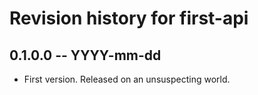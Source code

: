 # Revision history for first-api

## 0.1.0.0 -- YYYY-mm-dd

* First version. Released on an unsuspecting world.

